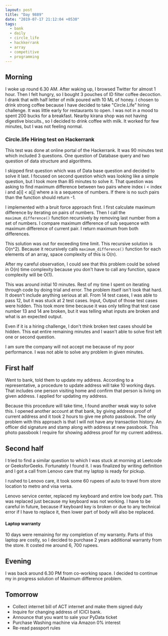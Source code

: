 ```yaml
---
layout: post
title: "Day 9889"
date: "2019-07-17 21:12:04 +0530"
tags:
  - bank
  - daily
  - circle_life
  - hackkerrank
  - array
  - competitive
  - programming
---
```



## Morning

I woke up round 6.30 AM. After waking up, I browsed Twitter for almost 1 hour.
Then I felt hungry, so I bought 3 pouches of ID filter coffee decoction. I drank
that with half letter of milk poured with 10 ML of honey. I chosen to drink
strong coffee because I have decided to take "Circle.Life" hiring challenge. It
was little early for restaurants to open. I was not in a mood to spent 200 bucks
for a breakfast. Nearby kirana shop was not having digestive biscuits., so I
decided to drink coffee with milk. It worked for few minutes, but I was not
feeling normal.


### Circle.life Hiring test on Hackerrank

This test was done at online portal of the Hackerrank. It was 90 minutes test
which included 3 questions. One question of Database query and two question of
data structure and algorithms.

I skipped first question which was of Data base question and decided to solve it
last. I focused on second question which was looking like a simple question, but
I took more than 85 minutes to solve it. That question was asking to find
maximum difference between two pairs where index i < index i and a[i] < a[j]
where a is a sequence of numbers. If there is no such pairs than the function
should return -1.

I implemented with a bruit force approach first. I first calculate maximum
difference by iterating on pairs of numbers. Then I call the
`maximum_difference()` function recursively by removing last number from a set
of numbers. I compare maximum difference of sub sequence with maximum difference
of current pair. I return maximum from both differences.

This solution was out for exceeding time limit. This recursive solution is
O(n^2). Because it recursively calls `maximum_difference()` function for each
elements of an array, space complexity of this is O(n).

After my careful observation, I could see that this problem could be solved in
O(n) time complexity because you don't have to call any function, space
complexity will be O(1).

This was around initial 10 minutes. Rest of my time I spent on iterating through
code by doing trial and error. The problem itself isn't look that hard. It
doesn't include anything serious at all. From 14 test cases, I was able to pass
12, but it was stuck at 2 test cases. Input, Output of those test cases were
hidden. This took more time because it was only telling that test case number 13
and 14 are broken, but it was telling what inputs are broken and what is an
expected output.

Even if it is a hiring challenge, I don't think broken test cases should be
hidden. This eat entire remaining minutes and I wasn't able to solve first left
one or second question.

I am sure the company will not accept me because of my poor performance. I was
not able to solve any problem in given minutes.


## First half

Went to bank, told them to update my address. According to a representative, a
procedure to update address will take 10 working days. That includes one person
visiting home and confirm that person is living on given address. I applied for
updating my address.

Because this procedure will take time, I found another weak way to solve this. I
opened another account at that bank, by giving address proof of current address
and it took 2 hours to give me photo passbook. The only problem with this
approach is that I will not have any transaction history. An officer did
signature and stamp along with address at new passbook. This photo passbook I
require for showing address proof for my current address.


## Second half

I tried to find a similar question to which I was stuck at morning at Leetcode
or GeeksforGeeks. Fortunately I found it. I was finalized by writing definition
and I got a call from Lenovo care that my laptop is ready for pickup.

I rushed to Lenovo care, it took some 60 rupees of auto to travel from store
location to metro and visa versa.

Lenovo service center, replaced my keyboard and entire low body part. This was
replaced just because my keyboard was not working. I have to be careful in
future, because if keyboard key is broken or due to any technical error if I
have to replace it, then lower part of body will also be replaced.


#### Laptop warranty

10 days were remaining for my completion of my warranty. Parts of this laptop
are costly, so I decided to purchase 2 years additional warranty from the store.
It costed me around 6, 700 rupees.


## Evening

I was back around 6.30 PM from co-working space. I decided to continue my in
progress solution of Maximum difference problem.


## Tomorrow

* Collect internet bill of ACT internet and make them signed duly
* Inquire for changing address of ICICI bank.
* Announce that you want to sale your PyData ticket
* Purchase Washing machine via Amazon 0% interest
* Re-read passport rules
